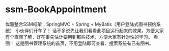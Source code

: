 # ssm-BookAppointment
优雅整合SSM框架：SpringMVC + Spring + MyBatis（用户登陆式图书预约系统）
小伙伴们开车了！
话不多说先让我们看看此项目运行起来的效果，方便大家有个直观了解，好在事先估计要用到那些技术，方便大家有针对性的学习。
看图！
这是图书管理系统的首页，不用登陆即可查看、搜索系统有已有图书。
 
